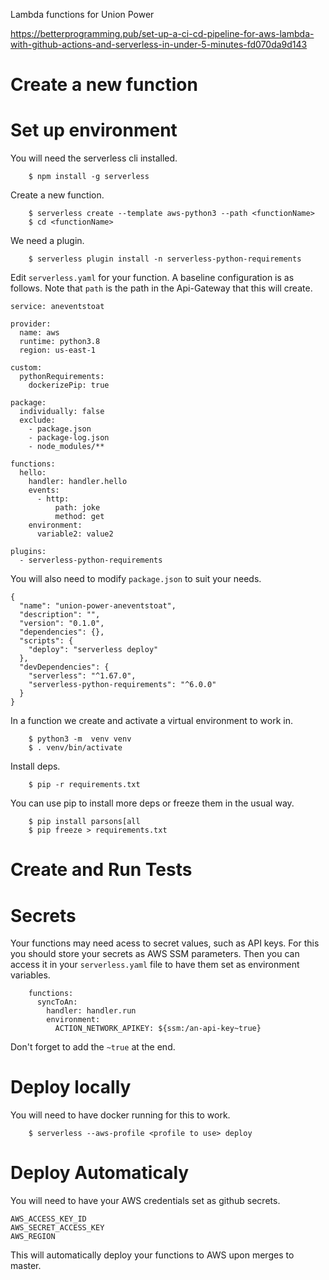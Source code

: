 Lambda functions for Union Power


https://betterprogramming.pub/set-up-a-ci-cd-pipeline-for-aws-lambda-with-github-actions-and-serverless-in-under-5-minutes-fd070da9d143


Create a new function
=====================



Set up environment
==================

You will need the serverless cli installed. 

```
    $ npm install -g serverless
```

Create a new function.

```
    $ serverless create --template aws-python3 --path <functionName>
    $ cd <functionName>
```

We need a plugin.

```
    $ serverless plugin install -n serverless-python-requirements

```

Edit `serverless.yaml` for your function. A baseline configuration is as follows. Note that
`path` is the path in the Api-Gateway that this will create.

```
service: aneventstoat

provider:
  name: aws
  runtime: python3.8
  region: us-east-1

custom:
  pythonRequirements:
    dockerizePip: true

package:
  individually: false
  exclude:
    - package.json
    - package-log.json
    - node_modules/**

functions:
  hello:
    handler: handler.hello
    events:
      - http:
          path: joke
          method: get
    environment:
      variable2: value2

plugins:
  - serverless-python-requirements
```

You will also need to modify `package.json` to suit your needs.

```
{
  "name": "union-power-aneventstoat",
  "description": "",
  "version": "0.1.0",
  "dependencies": {},
  "scripts": {
    "deploy": "serverless deploy"
  },
  "devDependencies": {
    "serverless": "^1.67.0",
    "serverless-python-requirements": "^6.0.0"
  }
}
```

In a function we create and activate a virtual environment to work in.

```
    $ python3 -m  venv venv
    $ . venv/bin/activate
```

Install deps.

```
    $ pip -r requirements.txt
```

You can use pip to install more deps or freeze them in the usual way.

```
    $ pip install parsons[all
    $ pip freeze > requirements.txt
```

Create and Run Tests
====================


Secrets
=======

Your functions may need acess to secret values, such as API keys.  For this you should store your secrets as
AWS SSM parameters. Then you can access it in your `serverless.yaml` file to have them set as environment 
variables.

```
    functions:
      syncToAn:
        handler: handler.run
        environment: 
          ACTION_NETWORK_APIKEY: ${ssm:/an-api-key~true}
```

Don't forget to add the `~true` at the end.


Deploy locally
==============

You will need to have docker running for this to work.

```
    $ serverless --aws-profile <profile to use> deploy
```


Deploy Automaticaly
===================

You will need to have your AWS credentials set as github secrets.

```
AWS_ACCESS_KEY_ID
AWS_SECRET_ACCESS_KEY
AWS_REGION
```

This will automatically deploy your functions to AWS upon merges to master.
